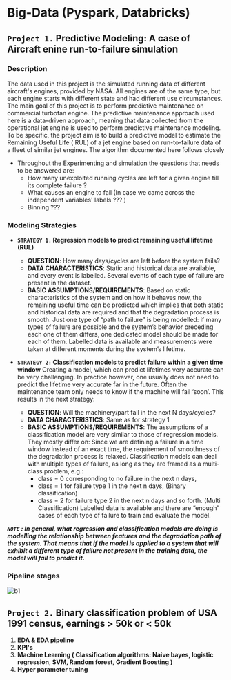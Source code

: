# Big-Data (Pyspark, Databricks)
## `Project 1.` Predictive Modeling: A case of Aircraft enine run-to-failure simulation

### Description
The data used in this project is the simulated running data of different aircraft's engines, provided by NASA. All engines are of the same type, but each engine starts with different state and had different use circumstances.
The main goal of this project is to perform predictive maintenance on commercial turbofan engine. The predictive maintenance approach used here is a data-driven approach, meaning that data collected from the operational jet engine is used to perform predictive maintenance modeling. To be specific, the project aim is to build a predictive model to estimate the Remaining Useful Life ( RUL) of a jet engine based on run-to-failure data of a fleet of similar jet engines. The algorithm documented here follows closely
* Throughout the Experimenting and simulation the questions that needs to be answered are:
    *	How many unexploited running cycles are left for a given engine till its complete failure ?
    *	What causes an engine to fail (In case we came across the independent variables' labels ??? )
    *	Binning ???

### Modeling Strategies
* **`STRATEGY 1:` Regression models to predict remaining useful lifetime (RUL)**
    *	**QUESTION**: How many days/cycles are left before the system fails?
    *	**DATA CHARACTERISTICS**: Static and historical data are available, and every event is labelled. Several events of each type of failure are present in the dataset.
    *	**BASIC ASSUMPTIONS/REQUIREMENTS**:
Based on static characteristics of the system and on how it behaves now, the remaining useful time can be predicted which implies that both static and historical data are required and that the degradation process is smooth.
Just one type of “path to failure” is being modelled: if many types of failure are possible and the system’s behavior preceding each one of them differs, one dedicated model should be made for each of them. Labelled data is available and measurements were taken at different moments during the system’s lifetime.

* **`STRATEGY 2:` Classification models to predict failure within a given time window**
Creating a model, which can predict lifetimes very accurate can be very challenging. In practice however, one usually does not need to predict the lifetime very accurate far in the future. Often the maintenance team only needs to know if the machine will fail ‘soon’. This results in the next strategy:
    * **QUESTION**: Will the machinery/part fail in the next N days/cycles?
    * **DATA CHARACTERISTICS**: Same as for strategy 1
    * **BASIC ASSUMPTIONS/REQUIREMENTS**: The assumptions of a classification model are very similar to those of regression models. They mostly differ on:
Since we are defining a failure in a time window instead of an exact time, the requirement of smoothness of the degradation process is relaxed.
Classification models can deal with multiple types of failure, as long as they are framed as a multi-class problem, e.g.: 
        * class = 0 corresponding to no failure in the next n days,
        *	class = 1 for failure type 1 in the next n days, (Binary classification)
        *	class = 2 for failure type 2 in the next n days and so forth. (Multi Classification)
Labelled data is available and there are “enough” cases of each type of failure to train and evaluate the model.

***`NOTE` : In general, what regression and classification models are doing is modelling the relationship between features and the degradation path of the system. That means that if the model is applied to a system that will exhibit a different type of failure not present in the training data, the model will fail to predict it.***

### Pipeline stages
![b1](https://user-images.githubusercontent.com/45566835/83406130-47d72180-a40e-11ea-96ae-9c3d113a5fc0.png)




## `Project 2.` Binary classification problem of USA 1991 census, earnings > 50k or < 50k
1. **EDA & EDA pipeline**
2. **KPI's**
3. **Machine Learning ( Classification algorithms: Naive bayes, logistic regression, SVM, Random forest, Gradient Boosting )**
4. **Hyper parameter tuning**
